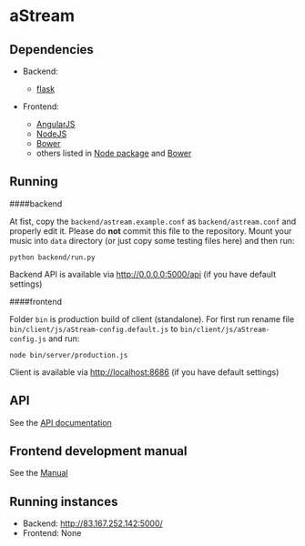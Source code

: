 # aStream

## Dependencies
- Backend:
    - [flask](https://pypi.python.org/pypi/Flask)

- Frontend:
    - [AngularJS](https://angularjs.org)
    - [NodeJS](https://nodejs.org)
    - [Bower](http://bower.io)
    - others listed in [Node package](frontend/package.json) and [Bower](frontend/bower.json)

## Running

####backend

At fist, copy the `backend/astream.example.conf` as `backend/astream.conf` and properly edit it. Please do **not** commit this file to the repository.
Mount your music into `data` directory (or just copy some testing files here) and then run:

    python backend/run.py

Backend API is available via <http://0.0.0.0:5000/api> (if you have default settings)

####frontend

Folder `bin` is production build of client (standalone).
For first run rename file `bin/client/js/aStream-config.default.js` to `bin/client/js/aStream-config.js`
and run:

    node bin/server/production.js

Client is available via <http://localhost:8686> (if you have default settings)


## API

See the [API documentation](API.md)


## Frontend development manual

See the [Manual](frontend/README.md)

## Running instances
- Backend: <http://83.167.252.142:5000/>
- Frontend: None
